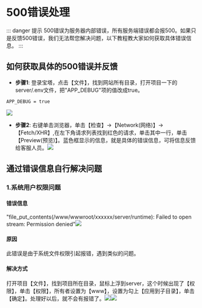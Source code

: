 # 500错误处理

:::  danger 提示
500错误为服务器内部错误，所有服务端错误都会报500。如果只是反馈500错误，我们无法帮您解决问题，以下教程教大家如何获取具体错误信息。
:::
## 如何获取具体的500错误并反馈

* **步骤1**: 登录宝塔，点击【文件】，找到网站所有目录，打开项目一下的server/.env文件，把"APP\_DEBUG"项的值改成true。

 

```
APP_DEBUG = true
```

![](https://doc.chatmoney.cn/docs/images/general/php/debug/debug-1.png)

* **步骤2**: 右键单击浏览器，单击【检查】-\>【Network(网络)】-\>【Fetch/XHR】,在左下角请求列表找到红色的请求，单击其中一行，单击【Preview(预览)】。蓝色框显示的信息，就是具体的错误信息，可将信息反馈给客服人员。![](https://doc.chatmoney.cn/docs/images/general/php/debug/debug-2.png)

## 通过错误信息自行解决问题

### 1.系统用户权限问题

#### 错误信息

"file\_put\_contents(/www/wwwroot/xxxxxx/server/runtime): Failed to open stream: Permission denied"![](https://doc.chatmoney.cn/docs/images/general/php/debug/permission-1.png)

#### 原因

此错误是由于系统文件权限引起报错，遇到类似的问题。

#### 解决方式

打开项目【文件】，找到项目所在目录，鼠标上浮到server，这个时候出现了【权限】，单击【权限】，所有者设置为【www】，设置为勾上【应用到子目录】，单击【确定】。处理好以后，就不会有报错了。![](https://doc.chatmoney.cn/docs/images/general/php/debug/permission-2.png)![](https://doc.chatmoney.cn/docs/images/general/php/debug/permission-3.png)